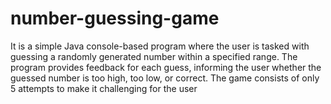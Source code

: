 # number-guessing-game
It  is a simple Java console-based program where the user is tasked with guessing a randomly generated number within a specified range. The program provides feedback for each guess, informing the user whether the guessed number is too high, too low, or correct. The game consists of only 5 attempts to make it challenging for the user

